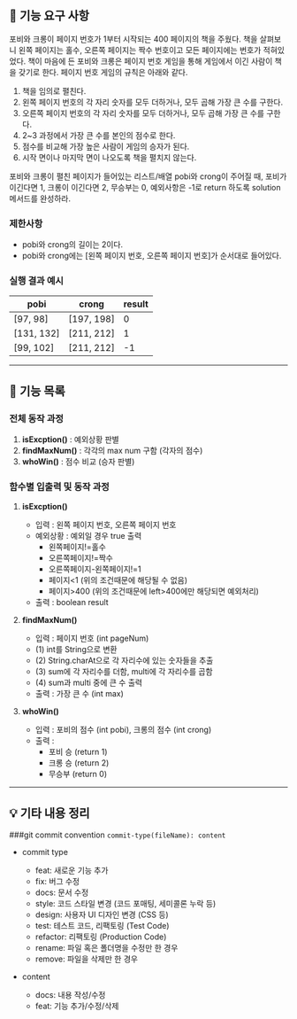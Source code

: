 ## 🚀 기능 요구 사항

포비와 크롱이 페이지 번호가 1부터 시작되는 400 페이지의 책을 주웠다. 책을 살펴보니 왼쪽 페이지는 홀수, 오른쪽 페이지는 짝수 번호이고 모든 페이지에는 번호가 적혀있었다. 책이 마음에 든 포비와 크롱은 페이지 번호 게임을 통해 게임에서 이긴 사람이 책을 갖기로 한다. 페이지 번호 게임의 규칙은 아래와 같다.

1. 책을 임의로 펼친다.
2. 왼쪽 페이지 번호의 각 자리 숫자를 모두 더하거나, 모두 곱해 가장 큰 수를 구한다.
3. 오른쪽 페이지 번호의 각 자리 숫자를 모두 더하거나, 모두 곱해 가장 큰 수를 구한다.
4. 2~3 과정에서 가장 큰 수를 본인의 점수로 한다.
5. 점수를 비교해 가장 높은 사람이 게임의 승자가 된다.
6. 시작 면이나 마지막 면이 나오도록 책을 펼치지 않는다.

포비와 크롱이 펼친 페이지가 들어있는 리스트/배열 pobi와 crong이 주어질 때, 포비가 이긴다면 1, 크롱이 이긴다면 2, 무승부는 0, 예외사항은 -1로 return 하도록 solution 메서드를 완성하라.

### 제한사항

- pobi와 crong의 길이는 2이다.
- pobi와 crong에는 [왼쪽 페이지 번호, 오른쪽 페이지 번호]가 순서대로 들어있다.

### 실행 결과 예시

| pobi | crong | result |
| --- | --- | --- |
| [97, 98] | [197, 198] | 0 |
| [131, 132] | [211, 212] | 1 |
| [99, 102] | [211, 212] | -1 |


---
## 📄 기능 목록

### 전체 동작 과정
1. **isExcption()** : 예외상황 판별
2. **findMaxNum()** : 각각의 max num 구함 (각자의 점수)
3. **whoWin()** : 점수 비교 (승자 판별)

### 함수별 입출력 및 동작 과정
1. **isExcption()**
    - 입력 : 왼쪽 페이지 번호, 오른쪽 페이지 번호 
    - 예외상황 : 예외일 경우 true 출력
      - 왼쪽페이지!=홀수
      - 오른쪽페이지!=짝수
      - 오른쪽페이지-왼쪽페이지!=1
      - 페이지<1 (위의 조건때문에 해당될 수 없음)
      - 페이지>400 (위의 조건때문에 left>400에만 해당되면 예외처리)
    - 출력 : boolean result

2. **findMaxNum()**
    - 입력 : 페이지 번호 (int pageNum)
    - (1) int를 String으로 변환
    - (2) String.charAt으로 각 자리수에 있는 숫자들을 추출
    - (3) sum에 각 자리수를 더함, multi에 각 자리수를 곱함
    - (4) sum과 multi 중에 큰 수 출력
    - 출력 : 가장 큰 수 (int max)
   
3. **whoWin()**
   - 입력 : 포비의 점수 (int pobi), 크롱의 점수 (int crong)
   - 출력 : 
     - 포비 승 (return 1)
     - 크롱 승 (return 2)
     - 무승부 (return 0)
 
---
## 💡 기타 내용 정리

###git commit convention
``commit-type(fileName): content``
- commit type
  - feat: 새로운 기능 추가
  - fix: 버그 수정
  - docs: 문서 수정
  - style: 코드 스타일 변경 (코드 포매팅, 세미콜론 누락 등)
  - design: 사용자 UI 디자인 변경 (CSS 등)
  - test: 테스트 코드, 리팩토링 (Test Code)
  - refactor: 리팩토링 (Production Code)
  - rename: 파일 혹은 폴더명을 수정만 한 경우
  - remove: 파일을 삭제만 한 경우
  
- content
  - docs: 내용 작성/수정
  - feat: 기능 추가/수정/삭제

